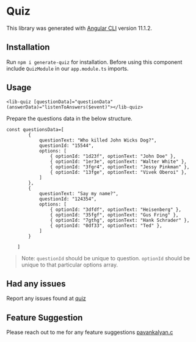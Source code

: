 # Quiz

This library was generated with [Angular CLI](https://github.com/angular/angular-cli) version 11.1.2.

## Installation

Run `npm i generate-quiz` for installation. Before using this component include `QuizModule` in our `app.module.ts` imports.


## Usage

`<lib-quiz [questionData]="questionData" (answerData)="listenToAnswers($event)"></lib-quiz>`


Prepare the questions data in the below structure.

```
const questionsData=[ 
		{
			questionText: "Who killed John Wicks Dog?",
			questionId: "15544",
			options: [ 
				{ optionId: "1d23f", optionText: "John Doe" }, 
				{ optionId: "1er3e", optionText: "Walter White" },
				{ optionId: "3fgr4", optionText: "Jessy Pinkman" },
			    { optionId: "13fge", optionText: "Vivek Oberoi" },
			] 
		},
		{
			questionText: "Say my name?",
			questionId: "124354",
			options: [ 
				{ optionId: "3dfdf", optionText: "Heisenberg" }, 
				{ optionId: "35fgf", optionText: "Gus Fring" },
				{ optionId: "7gthg", optionText: "Hank Schrader" },
			    { optionId: "0df33", optionText: "Ted" },
			] 
		}
		
	]
```

> Note: `questionId` should be unique to question. `optionId` should be unique to that particular options array.


## Had any issues
Report any issues found at [quiz]('https://github.com/pavankalyan-codes/Angular-Re-usable-Quiz')

## Feature Suggestion
Please reach out to me for any feature suggestions [pavankalyan.c](mail:pavankalyan141640@gmail.com)

